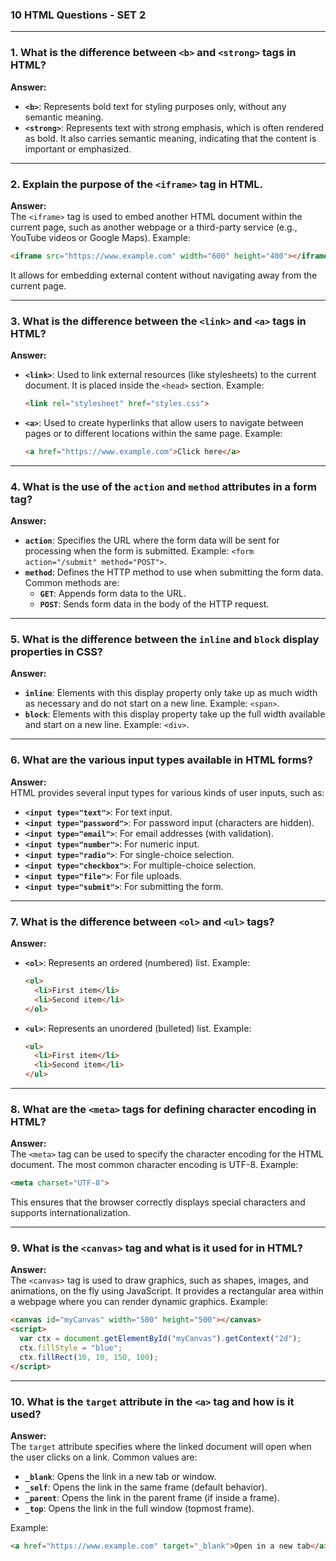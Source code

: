 ### 10 HTML Questions - SET 2

---

### 1. **What is the difference between `<b>` and `<strong>` tags in HTML?**
**Answer:**  
- **`<b>`**: Represents bold text for styling purposes only, without any semantic meaning.
- **`<strong>`**: Represents text with strong emphasis, which is often rendered as bold. It also carries semantic meaning, indicating that the content is important or emphasized.

---

### 2. **Explain the purpose of the `<iframe>` tag in HTML.**
**Answer:**  
The `<iframe>` tag is used to embed another HTML document within the current page, such as another webpage or a third-party service (e.g., YouTube videos or Google Maps). Example:
```html
<iframe src="https://www.example.com" width="600" height="400"></iframe>
```
It allows for embedding external content without navigating away from the current page.

---

### 3. **What is the difference between the `<link>` and `<a>` tags in HTML?**
**Answer:**  
- **`<link>`**: Used to link external resources (like stylesheets) to the current document. It is placed inside the `<head>` section.
  Example:  
  ```html
  <link rel="stylesheet" href="styles.css">
  ```
- **`<a>`**: Used to create hyperlinks that allow users to navigate between pages or to different locations within the same page.
  Example:  
  ```html
  <a href="https://www.example.com">Click here</a>
  ```

---

### 4. **What is the use of the `action` and `method` attributes in a form tag?**
**Answer:**  
- **`action`**: Specifies the URL where the form data will be sent for processing when the form is submitted. Example: `<form action="/submit" method="POST">`.
- **`method`**: Defines the HTTP method to use when submitting the form data. Common methods are:
  - **`GET`**: Appends form data to the URL.
  - **`POST`**: Sends form data in the body of the HTTP request.

---

### 5. **What is the difference between the `inline` and `block` display properties in CSS?**
**Answer:**  
- **`inline`**: Elements with this display property only take up as much width as necessary and do not start on a new line. Example: `<span>`.
- **`block`**: Elements with this display property take up the full width available and start on a new line. Example: `<div>`.

---

### 6. **What are the various input types available in HTML forms?**
**Answer:**  
HTML provides several input types for various kinds of user inputs, such as:
- **`<input type="text">`**: For text input.
- **`<input type="password">`**: For password input (characters are hidden).
- **`<input type="email">`**: For email addresses (with validation).
- **`<input type="number">`**: For numeric input.
- **`<input type="radio">`**: For single-choice selection.
- **`<input type="checkbox">`**: For multiple-choice selection.
- **`<input type="file">`**: For file uploads.
- **`<input type="submit">`**: For submitting the form.

---

### 7. **What is the difference between `<ol>` and `<ul>` tags?**
**Answer:**  
- **`<ol>`**: Represents an ordered (numbered) list. Example:  
  ```html
  <ol>
    <li>First item</li>
    <li>Second item</li>
  </ol>
  ```
- **`<ul>`**: Represents an unordered (bulleted) list. Example:  
  ```html
  <ul>
    <li>First item</li>
    <li>Second item</li>
  </ul>
  ```

---

### 8. **What are the `<meta>` tags for defining character encoding in HTML?**
**Answer:**  
The `<meta>` tag can be used to specify the character encoding for the HTML document. The most common character encoding is UTF-8. Example:
```html
<meta charset="UTF-8">
```
This ensures that the browser correctly displays special characters and supports internationalization.

---

### 9. **What is the `<canvas>` tag and what is it used for in HTML?**
**Answer:**  
The `<canvas>` tag is used to draw graphics, such as shapes, images, and animations, on the fly using JavaScript. It provides a rectangular area within a webpage where you can render dynamic graphics. Example:
```html
<canvas id="myCanvas" width="500" height="500"></canvas>
<script>
  var ctx = document.getElementById("myCanvas").getContext("2d");
  ctx.fillStyle = "blue";
  ctx.fillRect(10, 10, 150, 100);
</script>
```

---

### 10. **What is the `target` attribute in the `<a>` tag and how is it used?**
**Answer:**  
The `target` attribute specifies where the linked document will open when the user clicks on a link. Common values are:
- **`_blank`**: Opens the link in a new tab or window.
- **`_self`**: Opens the link in the same frame (default behavior).
- **`_parent`**: Opens the link in the parent frame (if inside a frame).
- **`_top`**: Opens the link in the full window (topmost frame).

Example:
```html
<a href="https://www.example.com" target="_blank">Open in a new tab</a>
```
